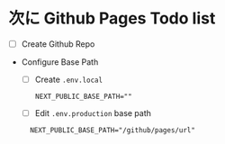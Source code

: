 # 次に Github Pages Todo list

- [ ] Create Github Repo

- Configure Base Path
  - [ ] Create `.env.local`

    ```shell
    NEXT_PUBLIC_BASE_PATH=""
    ```

  - [ ] Edit `.env.production` base path

  ```shell
    NEXT_PUBLIC_BASE_PATH="/github/pages/url"
  ```
